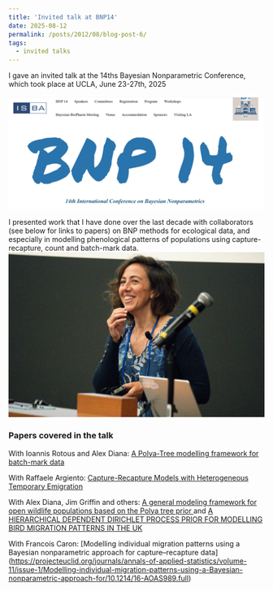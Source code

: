 ```yaml
---
title: 'Invited talk at BNP14'
date: 2025-08-12
permalink: /posts/2012/08/blog-post-6/
tags:
  - invited talks
---
```


I gave an invited talk at the 14ths Bayesian Nonparametric Conference, which took place at UCLA, June 23-27th, 2025

![BNP](/images/Screenshot362.png)

I presented work that I have done over the last decade with collaborators (see below for links to papers) on BNP methods for ecological data, and especially in modelling phenological patterns of populations using capture-recapture, count and batch-mark data.
![BNP-me](/images/BNP14-274.jpg)  

### Papers covered in the talk

With Ioannis Rotous and Alex Diana: [A Polya-Tree modelling framework for batch-mark data ](https://projecteuclid.org/journals/annals-of-applied-statistics/volume-19/issue-2/A-P%C3%B3lya-Tree-modelling-framework-for-batch-mark-data/10.1214/25-AOAS2019.short)

With Raffaele Argiento: [Capture-Recapture Models with Heterogeneous Temporary Emigration](https://www.tandfonline.com/doi/full/10.1080/01621459.2022.2123332)

With Alex Diana, Jim Griffin and others: [A general modeling framework for open wildlife populations based on the Polya tree prior ](https://onlinelibrary.wiley.com/doi/full/10.1111/biom.13756)
and
[A HIERARCHICAL DEPENDENT DIRICHLET PROCESS PRIOR FOR MODELLING BIRD MIGRATION PATTERNS IN THE UK](https://www.jstor.org/stable/26922903?seq=1)

With Francois Caron: [Modelling individual migration patterns using a Bayesian nonparametric approach for capture–recapture data] (https://projecteuclid.org/journals/annals-of-applied-statistics/volume-11/issue-1/Modelling-individual-migration-patterns-using-a-Bayesian-nonparametric-approach-for/10.1214/16-AOAS989.full)


